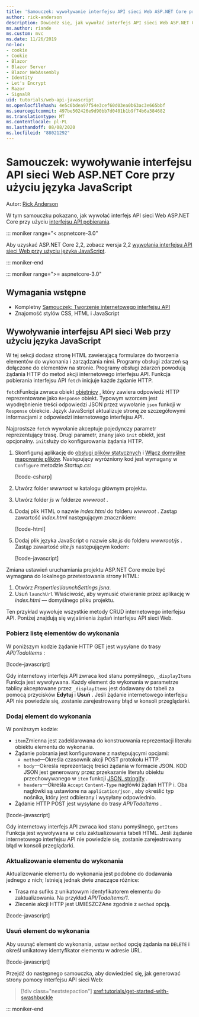 ```yaml
---
title: 'Samouczek: wywoływanie interfejsu API sieci Web ASP.NET Core przy użyciu języka JavaScript'
author: rick-anderson
description: Dowiedz się, jak wywołać interfejs API sieci Web ASP.NET Core przy użyciu języka JavaScript.
ms.author: riande
ms.custom: mvc
ms.date: 11/26/2019
no-loc:
- cookie
- Cookie
- Blazor
- Blazor Server
- Blazor WebAssembly
- Identity
- Let's Encrypt
- Razor
- SignalR
uid: tutorials/web-api-javascript
ms.openlocfilehash: 4e5c6bdea97f54e3cef60d03ea0b63ac3e665bbf
ms.sourcegitcommit: 497be502426e9d90bb7d0401b1b9f74b6a384682
ms.translationtype: MT
ms.contentlocale: pl-PL
ms.lasthandoff: 08/08/2020
ms.locfileid: "88021292"
---
```

# <a name="tutorial-call-an-aspnet-core-web-api-with-javascript"></a>Samouczek: wywoływanie interfejsu API sieci Web ASP.NET Core przy użyciu języka JavaScript

Autor: [Rick Anderson](https://twitter.com/RickAndMSFT)

W tym samouczku pokazano, jak wywołać interfejs API sieci Web ASP.NET Core przy użyciu [interfejsu API pobierania](https://developer.mozilla.org/docs/Web/API/Fetch_API).

::: moniker range="< aspnetcore-3.0"

Aby uzyskać ASP.NET Core 2,2, zobacz wersja 2,2 [wywołania interfejsu API sieci Web przy użyciu języka JavaScript](xref:tutorials/first-web-api#call-the-web-api-with-javascript).

::: moniker-end

::: moniker range=">= aspnetcore-3.0"

## <a name="prerequisites"></a>Wymagania wstępne

* Kompletny [Samouczek: Tworzenie internetowego interfejsu API](xref:tutorials/first-web-api)
* Znajomość stylów CSS, HTML i JavaScript

## <a name="call-the-web-api-with-javascript"></a>Wywoływanie interfejsu API sieci Web przy użyciu języka JavaScript

W tej sekcji dodasz stronę HTML zawierającą formularze do tworzenia elementów do wykonania i zarządzania nimi. Programy obsługi zdarzeń są dołączone do elementów na stronie. Programy obsługi zdarzeń powodują żądania HTTP do metod akcji internetowego interfejsu API. Funkcja pobierania interfejsu API `fetch` inicjuje każde żądanie HTTP.

`fetch`Funkcja zwraca obiekt [obietnicy](https://developer.mozilla.org/docs/Web/JavaScript/Reference/Global_Objects/Promise) , który zawiera odpowiedź HTTP reprezentowane jako `Response` obiekt. Typowym wzorcem jest wyodrębnienie treści odpowiedzi JSON przez wywołanie `json` funkcji w `Response` obiekcie. Język JavaScript aktualizuje stronę ze szczegółowymi informacjami z odpowiedzi internetowego interfejsu API.

Najprostsze `fetch` wywołanie akceptuje pojedynczy parametr reprezentujący trasę. Drugi parametr, znany jako `init` obiekt, jest opcjonalny. `init`służy do konfigurowania żądania HTTP.

1. Skonfiguruj aplikację do [obsługi plików statycznych](/dotnet/api/microsoft.aspnetcore.builder.staticfileextensions.usestaticfiles#Microsoft_AspNetCore_Builder_StaticFileExtensions_UseStaticFiles_Microsoft_AspNetCore_Builder_IApplicationBuilder_) i [Włącz domyślne mapowanie plików](/dotnet/api/microsoft.aspnetcore.builder.defaultfilesextensions.usedefaultfiles#Microsoft_AspNetCore_Builder_DefaultFilesExtensions_UseDefaultFiles_Microsoft_AspNetCore_Builder_IApplicationBuilder_). Następujący wyróżniony kod jest wymagany w `Configure` metodzie *Startup.cs*:

    [!code-csharp[](first-web-api/samples/3.0/TodoApi/StartupJavaScript.cs?highlight=8-9&name=snippet_configure)]

1. Utwórz folder *wwwroot* w katalogu głównym projektu.

1. Utwórz folder *js* w folderze *wwwroot* .

1. Dodaj plik HTML o nazwie *index.html* do folderu *wwwroot* . Zastąp zawartość *index.html* następującym znacznikiem:

    [!code-html[](first-web-api/samples/3.0/TodoApi/wwwroot/index.html)]

1. Dodaj plik języka JavaScript o nazwie *site.js* do folderu *wwwroot/js* . Zastąp zawartość *site.js* następującym kodem:

    [!code-javascript[](first-web-api/samples/3.0/TodoApi/wwwroot/js/site.js?name=snippet_SiteJs)]

Zmiana ustawień uruchamiania projektu ASP.NET Core może być wymagana do lokalnego przetestowania strony HTML:

1. Otwórz *Properties\launchSettings.jsna*.
1. Usuń `launchUrl` Właściwość, aby wymusić otwieranie przez aplikację w *index.html* &mdash; domyślnego pliku projektu.

Ten przykład wywołuje wszystkie metody CRUD internetowego interfejsu API. Poniżej znajdują się wyjaśnienia żądań interfejsu API sieci Web.

### <a name="get-a-list-of-to-do-items"></a>Pobierz listę elementów do wykonania

W poniższym kodzie żądanie HTTP GET jest wysyłane do trasy *API/TodoItems* :

[!code-javascript[](first-web-api/samples/3.0/TodoApi/wwwroot/js/site.js?name=snippet_GetItems)]

Gdy internetowy interfejs API zwraca kod stanu pomyślnego, `_displayItems` Funkcja jest wywoływana. Każdy element do wykonania w parametrze tablicy akceptowane przez `_displayItems` jest dodawany do tabeli za pomocą przycisków **Edytuj** i **Usuń** . Jeśli żądanie internetowego interfejsu API nie powiedzie się, zostanie zarejestrowany błąd w konsoli przeglądarki.

### <a name="add-a-to-do-item"></a>Dodaj element do wykonania

W poniższym kodzie:

* `item`Zmienna jest zadeklarowana do konstruowania reprezentacji literału obiektu elementu do wykonania.
* Żądanie pobrania jest konfigurowane z następującymi opcjami:
  * `method`&mdash;Określa czasownik akcji POST protokołu HTTP.
  * `body`&mdash;Określa reprezentację treści żądania w formacie JSON. KOD JSON jest generowany przez przekazanie literału obiektu przechowywanego w `item` funkcji [JSON. stringify](https://developer.mozilla.org/docs/Web/JavaScript/Reference/Global_Objects/JSON/stringify) .
  * `headers`&mdash;Określa `Accept` `Content-Type` nagłówki żądań HTTP i. Oba nagłówki są ustawione na `application/json` , aby określić typ nośnika, który jest odbierany i wysyłany odpowiednio.
* Żądanie HTTP POST jest wysyłane do trasy *API/TodoItems* .

[!code-javascript[](first-web-api/samples/3.0/TodoApi/wwwroot/js/site.js?name=snippet_AddItem)]

Gdy internetowy interfejs API zwraca kod stanu pomyślnego, `getItems` Funkcja jest wywoływana w celu zaktualizowania tabeli HTML. Jeśli żądanie internetowego interfejsu API nie powiedzie się, zostanie zarejestrowany błąd w konsoli przeglądarki.

### <a name="update-a-to-do-item"></a>Aktualizowanie elementu do wykonania

Aktualizowanie elementu do wykonania jest podobne do dodawania jednego z nich; Istnieją jednak dwie znaczące różnice:

* Trasa ma sufiks z unikatowym identyfikatorem elementu do zaktualizowania. Na przykład *API/TodoItems/1*.
* Zlecenie akcji HTTP jest UMIESZCZAne zgodnie z `method` opcją.

[!code-javascript[](first-web-api/samples/3.0/TodoApi/wwwroot/js/site.js?name=snippet_UpdateItem)]

### <a name="delete-a-to-do-item"></a>Usuń element do wykonania

Aby usunąć element do wykonania, ustaw `method` opcję żądania na `DELETE` i określ unikatowy identyfikator elementu w adresie URL.

[!code-javascript[](first-web-api/samples/3.0/TodoApi/wwwroot/js/site.js?name=snippet_DeleteItem)]

Przejdź do następnego samouczka, aby dowiedzieć się, jak generować strony pomocy interfejsu API sieci Web:

> [!div class="nextstepaction"]
> <xref:tutorials/get-started-with-swashbuckle>

::: moniker-end

